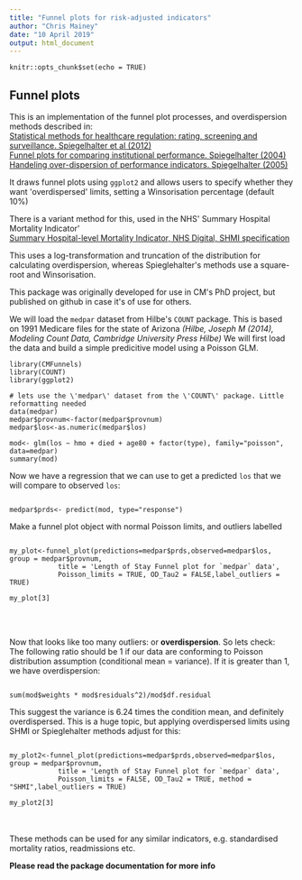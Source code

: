 ```yaml
---
title: "Funnel plots for risk-adjusted indicators"
author: "Chris Mainey"
date: "10 April 2019"
output: html_document
---
```


```{r setup, include=FALSE}
knitr::opts_chunk$set(echo = TRUE)
```

## Funnel plots

This is an implementation of the funnel plot processes, and overdispersion methods described in:<br>
[Statistical methods for healthcare regulation: rating, screening and surveillance. Spiegelhalter et al (2012)](https://rss.onlinelibrary.wiley.com/doi/full/10.1111/j.1467-985X.2011.01010.x)<br>
[Funnel plots for comparing institutional performance. Spiegelhalter (2004)](https://onlinelibrary.wiley.com/doi/10.1002/sim.1970)<br>
[Handeling over-dispersion of performance indicators. Spiegelhalter (2005)](https://qualitysafety.bmj.com/content/14/5/347)<br>
    
It draws funnel plots using `ggplot2` and allows users to specify whether they want 'overdispersed' limits, setting a Winsorisation percentage (default 10%)

There is a variant method for this, used in the NHS' Summary Hospital Mortality Indicator'<br>
[Summary Hospital-level Mortality Indicator, NHS Digital, SHMI specification](https://digital.nhs.uk/data-and-information/publications/ci-hub/summary-hospital-level-mortality-indicator-shmi) <br>

This uses a log-transformation and truncation of the distribution for calculating overdispersion, whereas Spieglehalter's methods use a square-root and Winsorisation.


This package was originally developed for use in CM's PhD project, but published on github in case it's of use for others.


We will load the `medpar` dataset from Hilbe's `COUNT` package.  This is based on 1991 Medicare files for the state of Arizona _(Hilbe, Joseph M (2014), Modeling Count Data, Cambridge University Press Hilbe)_
We will first load the data and build a simple predicitive model using a Poisson GLM.


```{r data, warning=FALSE, message=FALSE}
library(CMFunnels)
library(COUNT)
library(ggplot2)

# lets use the \'medpar\' dataset from the \'COUNT\' package. Little reformatting needed
data(medpar)
medpar$provnum<-factor(medpar$provnum)
medpar$los<-as.numeric(medpar$los)

mod<- glm(los ~ hmo + died + age80 + factor(type), family="poisson", data=medpar)
summary(mod)

```

Now we have a regression that we can use to get a predicted `los` that we will compare to observed `los`:

```{r, prediction}

medpar$prds<- predict(mod, type="response")

```

Make a funnel plot object with normal Poisson limits, and outliers labelled

```{r, funnel1, message=FALSE, fig.align='center', fig.retina=5, collpse=TRUE}

my_plot<-funnel_plot(predictions=medpar$prds,observed=medpar$los, group = medpar$provnum, 
            title = 'Length of Stay Funnel plot for `medpar` data', 
            Poisson_limits = TRUE, OD_Tau2 = FALSE,label_outliers = TRUE)

my_plot[3]
```

<br><br>

Now that looks like too many outliers: or __overdispersion__.
So lets check: <br>
The following ratio should be 1 if our data are conforming to Poisson distribution assumption (conditional mean = variance).  If it is greater than 1, we have overdispersion:

```{r, ODcheck, message=FALSE}

sum(mod$weights * mod$residuals^2)/mod$df.residual

```


This suggest the variance is 6.24 times the condition mean, and definitely overdispersed.
This is a huge topic, but applying overdispersed limits using SHMI or Spieglehalter methods adjust for this:

```{r, funnel2, message=FALSE, fig.align='center', fig.retina=5, collapse=TRUE}

my_plot2<-funnel_plot(predictions=medpar$prds,observed=medpar$los, group = medpar$provnum, 
            title = 'Length of Stay Funnel plot for `medpar` data', 
            Poisson_limits = FALSE, OD_Tau2 = TRUE, method = "SHMI",label_outliers = TRUE)

my_plot2[3]
```

<br><br>
These methods can be used for any similar indicators, e.g. standardised mortality ratios, readmissions etc.

__Please read the package documentation for more info__

